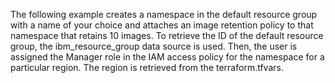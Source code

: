 The following example creates a namespace in the default resource group with a name of your choice and attaches an image retention policy to that namespace that retains 10 images. To retrieve the ID of the default resource group, the ibm_resource_group data source is used. Then, the user is assigned the Manager role in the IAM access policy for the namespace for a particular region. The region is retrieved from the terraform.tfvars.